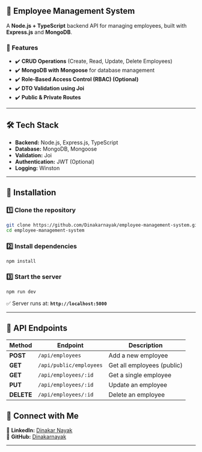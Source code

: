 ## 📌 Employee Management System  
A **Node.js + TypeScript** backend API for managing employees, built with **Express.js** and **MongoDB**.  

### 🚀 Features  
- ✔️ **CRUD Operations** (Create, Read, Update, Delete Employees)  
- ✔️ **MongoDB with Mongoose** for database management  
- ✔️ **Role-Based Access Control (RBAC) (Optional)**  
- ✔️ **DTO Validation using Joi**  
- ✔️ **Public & Private Routes**  

---  

## 🛠 Tech Stack  
- **Backend:** Node.js, Express.js, TypeScript  
- **Database:** MongoDB, Mongoose  
- **Validation:** Joi  
- **Authentication:** JWT (Optional)  
- **Logging:** Winston  

---  

## 📝 Installation  
### 1️⃣ Clone the repository  
```bash  
git clone https://github.com/Dinakarnayak/employee-management-system.git  
cd employee-management-system  
```  
### 2️⃣ Install dependencies  
```bash  
npm install  
```  
### 3️⃣ Start the server  
```bash  
npm run dev  
```  
✅ Server runs at: **`http://localhost:5000`**  

---  

## 📌 API Endpoints  
| Method  | Endpoint                  | Description              |  
|---------|---------------------------|--------------------------|  
| **POST**   | `/api/employees`         | Add a new employee       |  
| **GET**    | `/api/public/employees`  | Get all employees (public) |  
| **GET**    | `/api/employees/:id`     | Get a single employee    |  
| **PUT**    | `/api/employees/:id`     | Update an employee       |  
| **DELETE** | `/api/employees/:id`     | Delete an employee       |  

 

## 🔗 Connect with Me  
🌝 **LinkedIn:** [Dinakar Nayak](https://www.linkedin.com/in/dinakar-nayak-n-125762232/)  
📂 **GitHub:** [Dinakarnayak](https://github.com/Dinakarnayak)  

---  

